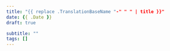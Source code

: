 ```yaml
---
title: "{{ replace .TranslationBaseName "-" " " | title }}"
date: {{ .Date }}
draft: true

subtitle: ""
tags: []
---
```

